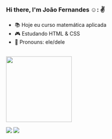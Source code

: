 ### Hi there, I'm João Fernandes ☺️: :v:
- 📚 Hoje eu curso matemática aplicada
- 🎮 Estudando HTML & CSS
- 🤖 Pronouns: ele/dele

<br />

<div>
  <a href="https://github.com/Fermatsilva">
    <img height="180em" src="https://github-readme-stats.vercel.app/api?username=Fermatsilva&show_icons=true&theme=dark&include_all_commits=true&count_private=true"/>
  
  <br />
  
  <a href="https://instagram.com/fernandess.silva" target="_blank"><img src="https://img.shields.io/badge/-Instagram-%23E4405F?style=for-the-badge&logo=instagram&logoColor=black" target="_blank"></a>
  <a href="https://www.linkedin.com/in/fernandes-silva/" target="_blank"><img src="https://img.shields.io/badge/-LinkedIn-%230077B5?style=for-the-badge&logo=linkedin&logoColor=black" target="_blank"></a> 
    
  <!--
  <img height="180em" src="https://github-readme-stats.vercel.app/api/top-langs/?username=Fermatsilva&layout=compact&langs_count=7&theme=dark"/>

  <br />
 
  ### Languages and Tools
  <img align="left" alt="MATLAB" height="30" width="40" src="https://raw.githubusercontent.com/devicons/devicon/9f4f5cdb393299a81125eb5127929ea7bfe42889/icons/matlab/matlab-original.svg" />
  <img align="left" alt="HTML" height="30" width="40" src="https://raw.githubusercontent.com/devicons/devicon/master/icons/html5/html5-original.svg">
  <img align="left" alt="CSS" height="30" width="40" src="https://raw.githubusercontent.com/devicons/devicon/master/icons/css3/css3-original.svg">
  <img align="left" alt="Python" height="30" width="40" src="https://raw.githubusercontent.com/devicons/devicon/master/icons/python/python-original.svg">

  <br />
-->
</div>

